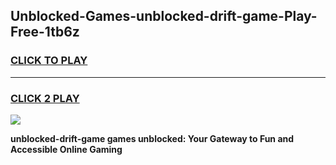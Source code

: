 
## Unblocked-Games-unblocked-drift-game-Play-Free-1tb6z
<h3>
<a href="https://premium76.site?title=unblocked-drift-game&ref=23A">CLICK TO PLAY</a></h3>
<hr>

<h3>
<a href="https://premium76.site?title=unblocked-drift-game&ref=23A">CLICK 2 PLAY</a>
  
</h3>

<a href="https://premium76.site?title=unblocked-drift-game&ref=23A"><img src="https://clearcache.store/games.png"></a>


**unblocked-drift-game games unblocked: Your Gateway to Fun and Accessible Online Gaming**

